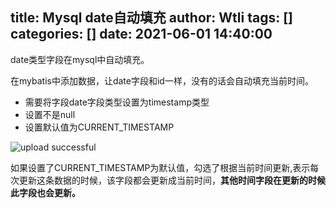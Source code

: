 title: Mysql date自动填充
author: Wtli
tags: []
categories: []
date: 2021-06-01 14:40:00
---

date类型字段在mysql中自动填充。

<!--more-->

在mybatis中添加数据，让date字段和id一样，没有的话会自动填充当前时间。

- 需要将字段date字段类型设置为timestamp类型
- 设置不是null
- 设置默认值为CURRENT_TIMESTAMP


![upload successful](/images/pasted-85.png)

如果设置了CURRENT_TIMESTAMP为默认值，勾选了根据当前时间更新,表示每次更新这条数据的时候，该字段都会更新成当前时间，**其他时间字段在更新的时候此字段也会更新。**